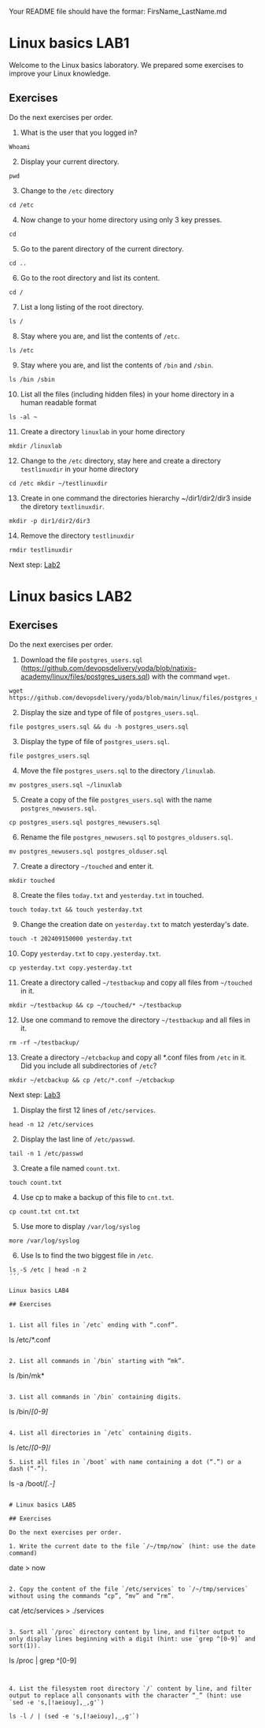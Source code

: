 Your README file should have the formar: FirsName_LastName.md
# Linux basics LAB1

Welcome to the Linux basics laboratory. We prepared some exercises to improve your Linux knowledge.

## Exercises

Do the next exercises per order.

1. What is the user that you logged in?
```
Whoami
```

2. Display your current directory.
```
pwd
```

3. Change to the `/etc` directory
```
cd /etc
```

4. Now change to your home directory using only 3 key presses.
```
cd 
```

5. Go to the parent directory of the current directory.
```
cd ..
```

6. Go to the root directory and list its content.
```
cd /
```

7. List a long listing of the root directory.
```
ls /
```

8. Stay where you are, and list the contents of `/etc`.
```
ls /etc
```

9. Stay where you are, and list the contents of `/bin` and `/sbin`.
```
ls /bin /sbin
```

10. List all the files (including hidden files) in your home directory in a human readable format
```
ls -al ~
```

11. Create a directory `linuxlab` in your home directory
```
mkdir /linuxlab
```

12. Change to the `/etc` directory, stay here and create a directory `testlinuxdir` in your home directory
```
cd /etc mkdir ~/testlinuxdir
```

13. Create in one command the directories hierarchy ~/dir1/dir2/dir3 inside the diretory `textlinuxdir`.
```
mkdir -p dir1/dir2/dir3
```

14. Remove the directory `testlinuxdir`
```
rmdir testlinuxdir
```


Next step: [Lab2](lab2.md)
# Linux basics LAB2

## Exercises

Do the next exercises per order.

1. Download the file `postgres_users.sql` (https://github.com/devopsdelivery/yoda/blob/natixis-academy/linux/files/postgres_users.sql) with the command `wget`.
```
wget https://github.com/devopsdelivery/yoda/blob/main/linux/files/postgres_users.sql
```

2. Display the size and type of file of `postgres_users.sql`. 
```
file postgres_users.sql && du -h postgres_users.sql 
```

3. Display the type of file of `postgres_users.sql`.
```
file postgres_users.sql 
```

4. Move the file `postgres_users.sql` to the directory `/linuxlab`.
```
mv postgres_users.sql ~/linuxlab
```

5. Create a copy of the file `postgres_users.sql` with the name `postgres_newusers.sql`.
```
cp postgres_users.sql postgres_newusers.sql
```

6. Rename the file `postgres_newusers.sql` to `postgres_oldusers.sql`.
```
mv postgres_newusers.sql postgres_olduser.sql
```

7. Create a directory `~/touched` and enter it.
```
mkdir touched
```

8. Create the files `today.txt` and `yesterday.txt` in touched.
```
touch today.txt && touch yesterday.txt
```
9. Change the creation date on `yesterday.txt` to match yesterday's date.
```
touch -t 202409150000 yesterday.txt
```


10. Copy `yesterday.txt` to `copy.yesterday.txt`.
```
cp yesterday.txt copy.yesterday.txt
```

11. Create a directory called `~/testbackup` and copy all files from `~/touched` in it.
```
mkdir ~/testbackup && cp ~/touched/* ~/testbackup 
```

12. Use one command to remove the directory `~/testbackup` and all files in it.
```
rm -rf ~/testbackup/
```

13. Create a directory `~/etcbackup` and copy all *.conf files from `/etc` in it. Did you include all subdirectories of `/etc`?
```
mkdir ~/etcbackup && cp /etc/*.conf ~/etcbackup 
```


Next step: [Lab3](lab3.md)


1.  Display the first 12 lines of `/etc/services`.
```
head -n 12 /etc/services
```
2. Display the last line of `/etc/passwd`.
```
tail -n 1 /etc/passwd
```

3. Create a file named `count.txt`.
```
touch count.txt
```

4. Use cp to make a backup of this file to `cnt.txt`. 
```
cp count.txt cnt.txt
```

5. Use more to display `/var/log/syslog`
```
more /var/log/syslog
```

6. Use ls to find the two biggest file in `/etc`.
```
ls -S /etc | head -n 2
´´´

Linux basics LAB4

## Exercises


1. List all files in `/etc` ending with “.conf”.
```
ls /etc/*.conf
```

2. List all commands in `/bin` starting with “mk”.
```
ls /bin/mk*
```

3. List all commands in `/bin` containing digits.
```
ls /bin/*[0-9]*
```

4. List all directories in `/etc` containing digits. 
```
ls /etc/*[0-9]*/
```
5. List all files in `/boot` with name containing a dot (“.”) or a dash (“-”).
```
ls -a /boot/*[.-]*
```

# Linux basics LAB5

## Exercises

Do the next exercises per order.

1. Write the current date to the file `/~/tmp/now` (hint: use the date command)
```
date > now
```

2. Copy the content of the file `/etc/services` to `/~/tmp/services` without using the commands “cp”, “mv” and “rm”.
```
cat /etc/services > ./services 
```

3. Sort all `/proc` directory content by line, and filter output to only display lines beginning with a digit (hint: use `grep ^[0-9]` and sort(1)).
```
ls /proc | grep ^[0-9] 
```


4. List the filesystem root directory `/` content by line, and filter output to replace all consonants with the character “_” (hint: use `sed -e 's,[!aeiouy],_,g'`)

ls -l / | (sed -e 's,[!aeiouy],_,g'`)